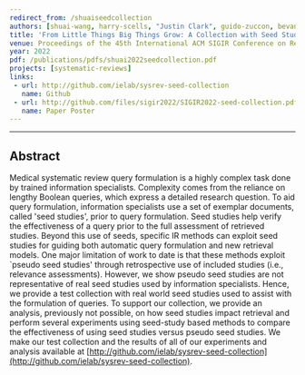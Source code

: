 ```yaml
---
redirect_from: /shuaiseedcollection
authors: [shuai-wang, harry-scells, "Justin Clark", guido-zuccon, bevan-koopman]
title: 'From Little Things Big Things Grow: A Collection with Seed Studies for Medical Systematic Review Literature Search'
venue: Proceedings of the 45th International ACM SIGIR Conference on Research and Development in Information Retrieval (SIGIR 2022) (To Appear)
year: 2022
pdf: /publications/pdfs/shuai2022seedcollection.pdf
projects: [systematic-reviews] 
links:
 - url: http://github.com/ielab/sysrev-seed-collection
   name: Github
 - url: http://github.com/files/sigir2022/SIGIR2022-seed-collection.pdf
   name: Paper Poster
---
```

---
## Abstract
Medical systematic review query formulation is a highly complex task done by trained information specialists. Complexity comes from the reliance on lengthy Boolean queries, which express a detailed research question. To aid query formulation, information specialists use a set of exemplar documents, called 'seed studies', prior to query formulation. Seed studies help verify the effectiveness of a query prior to the full assessment of retrieved studies. Beyond this use of seeds, specific IR methods can exploit seed studies for guiding both automatic query formulation and new retrieval models. One major limitation of work to date is that these methods exploit `pseudo seed studies' through retrospective use of included studies (i.e., relevance assessments). However, we show pseudo seed studies are not representative of real seed studies used by information specialists. Hence, we provide a test collection with real world seed studies used to assist with the formulation of queries. To support our collection, we provide an analysis, previously not possible, on how seed studies impact retrieval and perform several experiments using seed-study based methods to compare the effectiveness of using seed studies versus pseudo seed studies. We make our test collection and the results of all of our experiments and analysis available at [http://github.com/ielab/sysrev-seed-collection](http://github.com/ielab/sysrev-seed-collection).
